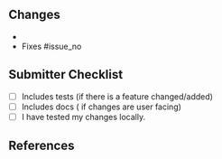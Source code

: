 <!--
SPDX-FileCopyrightText: 2024 Avinal Kumar <avinal.xlvii@gmail.com>
SPDX-License-Identifier: GPL-2.0-only

Thank you for the pull request. Please fill this template as much as
possible and delete unused parts.
-->

## Changes

<!-- Describe your changes here. Ideally GitHub can get the description
from your descriptive commit message(s). Link issues/PR that are relevant
for your changes.-->

- <!-- describe your changes here -->
- Fixes #issue_no


## Submitter Checklist

- [ ] Includes tests (if there is a feature changed/added)
- [ ] Includes docs ( if changes are user facing)
- [ ] I have tested my changes locally.

## References

<!-- Add any supporting links/screenshot/logs etc here. If not needed please
delete this block.-->

